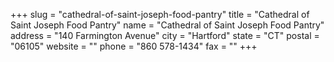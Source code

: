 +++
slug = "cathedral-of-saint-joseph-food-pantry"
title = "Cathedral of Saint Joseph Food Pantry"
name = "Cathedral of Saint Joseph Food Pantry"
address = "140 Farmington Avenue"
city = "Hartford"
state = "CT"
postal = "06105"
website = ""
phone = "860 578-1434"
fax = ""
+++

